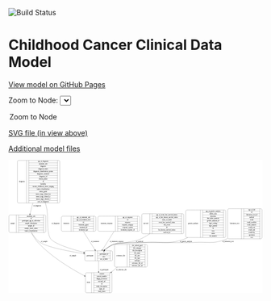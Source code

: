<link rel='stylesheet' href="assets/style.css">
<link rel='stylesheet' href="https://unpkg.com/leaflet@1.5.1/dist/leaflet.css" integrity="sha512-xwE/Az9zrjBIphAcBb3F6JVqxf46+CDLwfLMHloNu6KEQCAWi6HcDUbeOfBIptF7tcCzusKFjFw2yuvEpDL9wQ==" crossorigin="">
<script type="text/javascript" src="https://code.jquery.com/jquery-3.2.1.min.js"></script>
<script type="text/javascript"  src="https://unpkg.com/leaflet@1.5.1/dist/leaflet.js"></script>
<script type="text/javascript" src="assets/actions.js"></script>

![Build Status](https://github.com/CBIIT/c3d-model/actions/workflows/model-test-and-deploy.yml/badge.svg)

# Childhood Cancer Clinical Data Model

[View model on GitHub Pages](https://cbiit.github.io/c3d-model/)


Zoom to Node: <select id="node_select">
  <option value="">Zoom to Node</option>
</select>
<div id="model"></div>

<p>
<a href="./model-desc/c3d-model.svg">SVG file (in view above)</a>
<p>
<a href="./model-desc">Additional model files</a>
<div id='graph' style='display:off;'>
<svg width="2330pt" height="1223pt"
 viewBox="0.00 0.00 2329.50 1223.00" xmlns="http://www.w3.org/2000/svg" xmlns:xlink="http://www.w3.org/1999/xlink">
<g id="graph0" class="graph" transform="scale(1 1) rotate(0) translate(4 1219)">
<title>Perl</title>
<polygon fill="#ffffff" stroke="transparent" points="-4,4 -4,-1219 2325.5,-1219 2325.5,4 -4,4"/>
<!-- laboratory_test -->
<g id="node1" class="node">
<title>laboratory_test</title>
<path fill="none" stroke="#000000" d="M2018.5,-495.5C2018.5,-495.5 2309.5,-495.5 2309.5,-495.5 2315.5,-495.5 2321.5,-501.5 2321.5,-507.5 2321.5,-507.5 2321.5,-759.5 2321.5,-759.5 2321.5,-765.5 2315.5,-771.5 2309.5,-771.5 2309.5,-771.5 2018.5,-771.5 2018.5,-771.5 2012.5,-771.5 2006.5,-765.5 2006.5,-759.5 2006.5,-759.5 2006.5,-507.5 2006.5,-507.5 2006.5,-501.5 2012.5,-495.5 2018.5,-495.5"/>
<text text-anchor="middle" x="2069.5" y="-629.8" font-family="Times,serif" font-size="14.00" fill="#000000">laboratory_test</text>
<polyline fill="none" stroke="#000000" points="2132.5,-495.5 2132.5,-771.5 "/>
<text text-anchor="middle" x="2143" y="-629.8" font-family="Times,serif" font-size="14.00" fill="#000000"> </text>
<polyline fill="none" stroke="#000000" points="2153.5,-495.5 2153.5,-771.5 "/>
<text text-anchor="middle" x="2227" y="-756.3" font-family="Times,serif" font-size="14.00" fill="#000000">age_at_lab</text>
<polyline fill="none" stroke="#000000" points="2153.5,-748.5 2300.5,-748.5 "/>
<text text-anchor="middle" x="2227" y="-733.3" font-family="Times,serif" font-size="14.00" fill="#000000">id</text>
<polyline fill="none" stroke="#000000" points="2153.5,-725.5 2300.5,-725.5 "/>
<text text-anchor="middle" x="2227" y="-710.3" font-family="Times,serif" font-size="14.00" fill="#000000">laboratory_test_id</text>
<polyline fill="none" stroke="#000000" points="2153.5,-702.5 2300.5,-702.5 "/>
<text text-anchor="middle" x="2227" y="-687.3" font-family="Times,serif" font-size="14.00" fill="#000000">method</text>
<polyline fill="none" stroke="#000000" points="2153.5,-679.5 2300.5,-679.5 "/>
<text text-anchor="middle" x="2227" y="-664.3" font-family="Times,serif" font-size="14.00" fill="#000000">result</text>
<polyline fill="none" stroke="#000000" points="2153.5,-656.5 2300.5,-656.5 "/>
<text text-anchor="middle" x="2227" y="-641.3" font-family="Times,serif" font-size="14.00" fill="#000000">result_modifier</text>
<polyline fill="none" stroke="#000000" points="2153.5,-633.5 2300.5,-633.5 "/>
<text text-anchor="middle" x="2227" y="-618.3" font-family="Times,serif" font-size="14.00" fill="#000000">result_numeric</text>
<polyline fill="none" stroke="#000000" points="2153.5,-610.5 2300.5,-610.5 "/>
<text text-anchor="middle" x="2227" y="-595.3" font-family="Times,serif" font-size="14.00" fill="#000000">result_text</text>
<polyline fill="none" stroke="#000000" points="2153.5,-587.5 2300.5,-587.5 "/>
<text text-anchor="middle" x="2227" y="-572.3" font-family="Times,serif" font-size="14.00" fill="#000000">result_unit</text>
<polyline fill="none" stroke="#000000" points="2153.5,-564.5 2300.5,-564.5 "/>
<text text-anchor="middle" x="2227" y="-549.3" font-family="Times,serif" font-size="14.00" fill="#000000">sensitivity</text>
<polyline fill="none" stroke="#000000" points="2153.5,-541.5 2300.5,-541.5 "/>
<text text-anchor="middle" x="2227" y="-526.3" font-family="Times,serif" font-size="14.00" fill="#000000">specimen</text>
<polyline fill="none" stroke="#000000" points="2153.5,-518.5 2300.5,-518.5 "/>
<text text-anchor="middle" x="2227" y="-503.3" font-family="Times,serif" font-size="14.00" fill="#000000">test</text>
<polyline fill="none" stroke="#000000" points="2300.5,-495.5 2300.5,-771.5 "/>
<text text-anchor="middle" x="2311" y="-629.8" font-family="Times,serif" font-size="14.00" fill="#000000"> </text>
</g>
<!-- participant -->
<g id="node7" class="node">
<title>participant</title>
<path fill="none" stroke="#000000" d="M707.5,-294C707.5,-294 938.5,-294 938.5,-294 944.5,-294 950.5,-300 950.5,-306 950.5,-306 950.5,-374 950.5,-374 950.5,-380 944.5,-386 938.5,-386 938.5,-386 707.5,-386 707.5,-386 701.5,-386 695.5,-380 695.5,-374 695.5,-374 695.5,-306 695.5,-306 695.5,-300 701.5,-294 707.5,-294"/>
<text text-anchor="middle" x="743.5" y="-336.3" font-family="Times,serif" font-size="14.00" fill="#000000">participant</text>
<polyline fill="none" stroke="#000000" points="791.5,-294 791.5,-386 "/>
<text text-anchor="middle" x="802" y="-336.3" font-family="Times,serif" font-size="14.00" fill="#000000"> </text>
<polyline fill="none" stroke="#000000" points="812.5,-294 812.5,-386 "/>
<text text-anchor="middle" x="871" y="-370.8" font-family="Times,serif" font-size="14.00" fill="#000000">id</text>
<polyline fill="none" stroke="#000000" points="812.5,-363 929.5,-363 "/>
<text text-anchor="middle" x="871" y="-347.8" font-family="Times,serif" font-size="14.00" fill="#000000">participant_id</text>
<polyline fill="none" stroke="#000000" points="812.5,-340 929.5,-340 "/>
<text text-anchor="middle" x="871" y="-324.8" font-family="Times,serif" font-size="14.00" fill="#000000">race</text>
<polyline fill="none" stroke="#000000" points="812.5,-317 929.5,-317 "/>
<text text-anchor="middle" x="871" y="-301.8" font-family="Times,serif" font-size="14.00" fill="#000000">sex_at_birth</text>
<polyline fill="none" stroke="#000000" points="929.5,-294 929.5,-386 "/>
<text text-anchor="middle" x="940" y="-336.3" font-family="Times,serif" font-size="14.00" fill="#000000"> </text>
</g>
<!-- laboratory_test&#45;&gt;participant -->
<g id="edge7" class="edge">
<title>laboratory_test&#45;&gt;participant</title>
<path fill="none" stroke="#000000" d="M2006.2551,-498.707C2003.5153,-497.4129 2000.763,-496.1755 1998,-495 1874.1632,-442.3118 1831.2793,-470.9821 1697,-462 1615.1585,-456.5255 1036.3667,-471.247 959,-444 928.3962,-433.2219 899.1638,-412.726 875.6978,-392.7594"/>
<polygon fill="#000000" stroke="#000000" points="877.8059,-389.954 867.9672,-386.0232 873.2072,-395.2315 877.8059,-389.954"/>
<text text-anchor="middle" x="2009.5" y="-465.8" font-family="Times,serif" font-size="14.00" fill="#000000">of_laboratory_test</text>
</g>
<!-- treatment -->
<g id="node2" class="node">
<title>treatment</title>
<path fill="none" stroke="#000000" d="M493,-564.5C493,-564.5 785,-564.5 785,-564.5 791,-564.5 797,-570.5 797,-576.5 797,-576.5 797,-690.5 797,-690.5 797,-696.5 791,-702.5 785,-702.5 785,-702.5 493,-702.5 493,-702.5 487,-702.5 481,-696.5 481,-690.5 481,-690.5 481,-576.5 481,-576.5 481,-570.5 487,-564.5 493,-564.5"/>
<text text-anchor="middle" x="525.5" y="-629.8" font-family="Times,serif" font-size="14.00" fill="#000000">treatment</text>
<polyline fill="none" stroke="#000000" points="570,-564.5 570,-702.5 "/>
<text text-anchor="middle" x="580.5" y="-629.8" font-family="Times,serif" font-size="14.00" fill="#000000"> </text>
<polyline fill="none" stroke="#000000" points="591,-564.5 591,-702.5 "/>
<text text-anchor="middle" x="683.5" y="-687.3" font-family="Times,serif" font-size="14.00" fill="#000000">age_at_treatment_end</text>
<polyline fill="none" stroke="#000000" points="591,-679.5 776,-679.5 "/>
<text text-anchor="middle" x="683.5" y="-664.3" font-family="Times,serif" font-size="14.00" fill="#000000">age_at_treatment_start</text>
<polyline fill="none" stroke="#000000" points="591,-656.5 776,-656.5 "/>
<text text-anchor="middle" x="683.5" y="-641.3" font-family="Times,serif" font-size="14.00" fill="#000000">id</text>
<polyline fill="none" stroke="#000000" points="591,-633.5 776,-633.5 "/>
<text text-anchor="middle" x="683.5" y="-618.3" font-family="Times,serif" font-size="14.00" fill="#000000">treatment_agent</text>
<polyline fill="none" stroke="#000000" points="591,-610.5 776,-610.5 "/>
<text text-anchor="middle" x="683.5" y="-595.3" font-family="Times,serif" font-size="14.00" fill="#000000">treatment_id</text>
<polyline fill="none" stroke="#000000" points="591,-587.5 776,-587.5 "/>
<text text-anchor="middle" x="683.5" y="-572.3" font-family="Times,serif" font-size="14.00" fill="#000000">treatment_type</text>
<polyline fill="none" stroke="#000000" points="776,-564.5 776,-702.5 "/>
<text text-anchor="middle" x="786.5" y="-629.8" font-family="Times,serif" font-size="14.00" fill="#000000"> </text>
</g>
<!-- treatment&#45;&gt;participant -->
<g id="edge11" class="edge">
<title>treatment&#45;&gt;participant</title>
<path fill="none" stroke="#000000" d="M682.3724,-564.3163C714.7794,-512.6236 758.4831,-442.9115 788.5226,-394.9952"/>
<polygon fill="#000000" stroke="#000000" points="791.6205,-396.6429 793.9668,-386.3111 785.6896,-392.9247 791.6205,-396.6429"/>
<text text-anchor="middle" x="790" y="-465.8" font-family="Times,serif" font-size="14.00" fill="#000000">of_treatment</text>
</g>
<!-- treatment_response -->
<g id="node3" class="node">
<title>treatment_response</title>
<path fill="none" stroke="#000000" d="M827.5,-564.5C827.5,-564.5 1188.5,-564.5 1188.5,-564.5 1194.5,-564.5 1200.5,-570.5 1200.5,-576.5 1200.5,-576.5 1200.5,-690.5 1200.5,-690.5 1200.5,-696.5 1194.5,-702.5 1188.5,-702.5 1188.5,-702.5 827.5,-702.5 827.5,-702.5 821.5,-702.5 815.5,-696.5 815.5,-690.5 815.5,-690.5 815.5,-576.5 815.5,-576.5 815.5,-570.5 821.5,-564.5 827.5,-564.5"/>
<text text-anchor="middle" x="896" y="-629.8" font-family="Times,serif" font-size="14.00" fill="#000000">treatment_response</text>
<polyline fill="none" stroke="#000000" points="976.5,-564.5 976.5,-702.5 "/>
<text text-anchor="middle" x="987" y="-629.8" font-family="Times,serif" font-size="14.00" fill="#000000"> </text>
<polyline fill="none" stroke="#000000" points="997.5,-564.5 997.5,-702.5 "/>
<text text-anchor="middle" x="1088.5" y="-687.3" font-family="Times,serif" font-size="14.00" fill="#000000">age_at_response</text>
<polyline fill="none" stroke="#000000" points="997.5,-679.5 1179.5,-679.5 "/>
<text text-anchor="middle" x="1088.5" y="-664.3" font-family="Times,serif" font-size="14.00" fill="#000000">id</text>
<polyline fill="none" stroke="#000000" points="997.5,-656.5 1179.5,-656.5 "/>
<text text-anchor="middle" x="1088.5" y="-641.3" font-family="Times,serif" font-size="14.00" fill="#000000">response</text>
<polyline fill="none" stroke="#000000" points="997.5,-633.5 1179.5,-633.5 "/>
<text text-anchor="middle" x="1088.5" y="-618.3" font-family="Times,serif" font-size="14.00" fill="#000000">response_category</text>
<polyline fill="none" stroke="#000000" points="997.5,-610.5 1179.5,-610.5 "/>
<text text-anchor="middle" x="1088.5" y="-595.3" font-family="Times,serif" font-size="14.00" fill="#000000">response_system</text>
<polyline fill="none" stroke="#000000" points="997.5,-587.5 1179.5,-587.5 "/>
<text text-anchor="middle" x="1088.5" y="-572.3" font-family="Times,serif" font-size="14.00" fill="#000000">treatment_response_id</text>
<polyline fill="none" stroke="#000000" points="1179.5,-564.5 1179.5,-702.5 "/>
<text text-anchor="middle" x="1190" y="-629.8" font-family="Times,serif" font-size="14.00" fill="#000000"> </text>
</g>
<!-- treatment_response&#45;&gt;participant -->
<g id="edge3" class="edge">
<title>treatment_response&#45;&gt;participant</title>
<path fill="none" stroke="#000000" d="M964.3918,-564.3163C931.8087,-512.6236 887.8676,-442.9115 857.6648,-394.9952"/>
<polygon fill="#000000" stroke="#000000" points="860.4843,-392.9045 852.191,-386.3111 854.5625,-396.6371 860.4843,-392.9045"/>
<text text-anchor="middle" x="988" y="-465.8" font-family="Times,serif" font-size="14.00" fill="#000000">of_treatment_response</text>
</g>
<!-- diagnosis -->
<g id="node4" class="node">
<title>diagnosis</title>
<path fill="none" stroke="#000000" d="M89.5,-823.5C89.5,-823.5 454.5,-823.5 454.5,-823.5 460.5,-823.5 466.5,-829.5 466.5,-835.5 466.5,-835.5 466.5,-1202.5 466.5,-1202.5 466.5,-1208.5 460.5,-1214.5 454.5,-1214.5 454.5,-1214.5 89.5,-1214.5 89.5,-1214.5 83.5,-1214.5 77.5,-1208.5 77.5,-1202.5 77.5,-1202.5 77.5,-835.5 77.5,-835.5 77.5,-829.5 83.5,-823.5 89.5,-823.5"/>
<text text-anchor="middle" x="119.5" y="-1015.3" font-family="Times,serif" font-size="14.00" fill="#000000">diagnosis</text>
<polyline fill="none" stroke="#000000" points="161.5,-823.5 161.5,-1214.5 "/>
<text text-anchor="middle" x="172" y="-1015.3" font-family="Times,serif" font-size="14.00" fill="#000000"> </text>
<polyline fill="none" stroke="#000000" points="182.5,-823.5 182.5,-1214.5 "/>
<text text-anchor="middle" x="314" y="-1199.3" font-family="Times,serif" font-size="14.00" fill="#000000">age_at_diagnosis</text>
<polyline fill="none" stroke="#000000" points="182.5,-1191.5 445.5,-1191.5 "/>
<text text-anchor="middle" x="314" y="-1176.3" font-family="Times,serif" font-size="14.00" fill="#000000">anatomic_site</text>
<polyline fill="none" stroke="#000000" points="182.5,-1168.5 445.5,-1168.5 "/>
<text text-anchor="middle" x="314" y="-1153.3" font-family="Times,serif" font-size="14.00" fill="#000000">diagnosis</text>
<polyline fill="none" stroke="#000000" points="182.5,-1145.5 445.5,-1145.5 "/>
<text text-anchor="middle" x="314" y="-1130.3" font-family="Times,serif" font-size="14.00" fill="#000000">diagnosis_basis</text>
<polyline fill="none" stroke="#000000" points="182.5,-1122.5 445.5,-1122.5 "/>
<text text-anchor="middle" x="314" y="-1107.3" font-family="Times,serif" font-size="14.00" fill="#000000">diagnosis_classification_system</text>
<polyline fill="none" stroke="#000000" points="182.5,-1099.5 445.5,-1099.5 "/>
<text text-anchor="middle" x="314" y="-1084.3" font-family="Times,serif" font-size="14.00" fill="#000000">diagnosis_comment</text>
<polyline fill="none" stroke="#000000" points="182.5,-1076.5 445.5,-1076.5 "/>
<text text-anchor="middle" x="314" y="-1061.3" font-family="Times,serif" font-size="14.00" fill="#000000">diagnosis_id</text>
<polyline fill="none" stroke="#000000" points="182.5,-1053.5 445.5,-1053.5 "/>
<text text-anchor="middle" x="314" y="-1038.3" font-family="Times,serif" font-size="14.00" fill="#000000">disease_phase</text>
<polyline fill="none" stroke="#000000" points="182.5,-1030.5 445.5,-1030.5 "/>
<text text-anchor="middle" x="314" y="-1015.3" font-family="Times,serif" font-size="14.00" fill="#000000">id</text>
<polyline fill="none" stroke="#000000" points="182.5,-1007.5 445.5,-1007.5 "/>
<text text-anchor="middle" x="314" y="-992.3" font-family="Times,serif" font-size="14.00" fill="#000000">laterality</text>
<polyline fill="none" stroke="#000000" points="182.5,-984.5 445.5,-984.5 "/>
<text text-anchor="middle" x="314" y="-969.3" font-family="Times,serif" font-size="14.00" fill="#000000">toronto_childhood_cancer_staging</text>
<polyline fill="none" stroke="#000000" points="182.5,-961.5 445.5,-961.5 "/>
<text text-anchor="middle" x="314" y="-946.3" font-family="Times,serif" font-size="14.00" fill="#000000">tumor_classification</text>
<polyline fill="none" stroke="#000000" points="182.5,-938.5 445.5,-938.5 "/>
<text text-anchor="middle" x="314" y="-923.3" font-family="Times,serif" font-size="14.00" fill="#000000">tumor_grade</text>
<polyline fill="none" stroke="#000000" points="182.5,-915.5 445.5,-915.5 "/>
<text text-anchor="middle" x="314" y="-900.3" font-family="Times,serif" font-size="14.00" fill="#000000">tumor_stage_clinical_m</text>
<polyline fill="none" stroke="#000000" points="182.5,-892.5 445.5,-892.5 "/>
<text text-anchor="middle" x="314" y="-877.3" font-family="Times,serif" font-size="14.00" fill="#000000">tumor_stage_clinical_n</text>
<polyline fill="none" stroke="#000000" points="182.5,-869.5 445.5,-869.5 "/>
<text text-anchor="middle" x="314" y="-854.3" font-family="Times,serif" font-size="14.00" fill="#000000">tumor_stage_clinical_t</text>
<polyline fill="none" stroke="#000000" points="182.5,-846.5 445.5,-846.5 "/>
<text text-anchor="middle" x="314" y="-831.3" font-family="Times,serif" font-size="14.00" fill="#000000">year_of_diagnosis</text>
<polyline fill="none" stroke="#000000" points="445.5,-823.5 445.5,-1214.5 "/>
<text text-anchor="middle" x="456" y="-1015.3" font-family="Times,serif" font-size="14.00" fill="#000000"> </text>
</g>
<!-- sample -->
<g id="node5" class="node">
<title>sample</title>
<path fill="none" stroke="#000000" d="M12,-553C12,-553 326,-553 326,-553 332,-553 338,-559 338,-565 338,-565 338,-702 338,-702 338,-708 332,-714 326,-714 326,-714 12,-714 12,-714 6,-714 0,-708 0,-702 0,-702 0,-565 0,-565 0,-559 6,-553 12,-553"/>
<text text-anchor="middle" x="34" y="-629.8" font-family="Times,serif" font-size="14.00" fill="#000000">sample</text>
<polyline fill="none" stroke="#000000" points="68,-553 68,-714 "/>
<text text-anchor="middle" x="78.5" y="-629.8" font-family="Times,serif" font-size="14.00" fill="#000000"> </text>
<polyline fill="none" stroke="#000000" points="89,-553 89,-714 "/>
<text text-anchor="middle" x="203" y="-698.8" font-family="Times,serif" font-size="14.00" fill="#000000">anatomic_site</text>
<polyline fill="none" stroke="#000000" points="89,-691 317,-691 "/>
<text text-anchor="middle" x="203" y="-675.8" font-family="Times,serif" font-size="14.00" fill="#000000">id</text>
<polyline fill="none" stroke="#000000" points="89,-668 317,-668 "/>
<text text-anchor="middle" x="203" y="-652.8" font-family="Times,serif" font-size="14.00" fill="#000000">participant_age_at_collection</text>
<polyline fill="none" stroke="#000000" points="89,-645 317,-645 "/>
<text text-anchor="middle" x="203" y="-629.8" font-family="Times,serif" font-size="14.00" fill="#000000">sample_description</text>
<polyline fill="none" stroke="#000000" points="89,-622 317,-622 "/>
<text text-anchor="middle" x="203" y="-606.8" font-family="Times,serif" font-size="14.00" fill="#000000">sample_id</text>
<polyline fill="none" stroke="#000000" points="89,-599 317,-599 "/>
<text text-anchor="middle" x="203" y="-583.8" font-family="Times,serif" font-size="14.00" fill="#000000">sample_tumor_status</text>
<polyline fill="none" stroke="#000000" points="89,-576 317,-576 "/>
<text text-anchor="middle" x="203" y="-560.8" font-family="Times,serif" font-size="14.00" fill="#000000">tumor_classification</text>
<polyline fill="none" stroke="#000000" points="317,-553 317,-714 "/>
<text text-anchor="middle" x="327.5" y="-629.8" font-family="Times,serif" font-size="14.00" fill="#000000"> </text>
</g>
<!-- diagnosis&#45;&gt;sample -->
<g id="edge2" class="edge">
<title>diagnosis&#45;&gt;sample</title>
<path fill="none" stroke="#000000" d="M219.7456,-823.4266C210.4845,-788.765 201.256,-754.2251 193.2582,-724.2917"/>
<polygon fill="#000000" stroke="#000000" points="196.5576,-723.0811 190.5949,-714.3235 189.7949,-724.8881 196.5576,-723.0811"/>
<text text-anchor="middle" x="259.5" y="-793.8" font-family="Times,serif" font-size="14.00" fill="#000000">of_diagnosis</text>
</g>
<!-- diagnosis&#45;&gt;participant -->
<g id="edge1" class="edge">
<title>diagnosis&#45;&gt;participant</title>
<path fill="none" stroke="#000000" d="M334.6479,-823.2677C339.1892,-806.0224 343.3928,-788.758 347,-772 360.0623,-711.3167 343.9365,-543.2403 383,-495 421.9697,-446.8754 571.3801,-400.9383 685.3859,-371.7467"/>
<polygon fill="#000000" stroke="#000000" points="686.4305,-375.0926 695.2604,-369.2373 684.7063,-368.3082 686.4305,-375.0926"/>
<text text-anchor="middle" x="427.5" y="-629.8" font-family="Times,serif" font-size="14.00" fill="#000000">of_diagnosis</text>
</g>
<!-- sample&#45;&gt;participant -->
<g id="edge9" class="edge">
<title>sample&#45;&gt;participant</title>
<path fill="none" stroke="#000000" d="M207.468,-552.8814C226.9658,-520.0689 253.6496,-484.6194 287,-462 351.0036,-418.5906 548.7935,-381.2478 685.3219,-359.6886"/>
<polygon fill="#000000" stroke="#000000" points="686.1166,-363.1068 695.4537,-358.0998 685.0321,-356.1913 686.1166,-363.1068"/>
<text text-anchor="middle" x="323.5" y="-465.8" font-family="Times,serif" font-size="14.00" fill="#000000">of_sample</text>
</g>
<!-- study -->
<g id="node10" class="node">
<title>study</title>
<path fill="none" stroke="#000000" d="M713.5,-.5C713.5,-.5 932.5,-.5 932.5,-.5 938.5,-.5 944.5,-6.5 944.5,-12.5 944.5,-12.5 944.5,-172.5 944.5,-172.5 944.5,-178.5 938.5,-184.5 932.5,-184.5 932.5,-184.5 713.5,-184.5 713.5,-184.5 707.5,-184.5 701.5,-178.5 701.5,-172.5 701.5,-172.5 701.5,-12.5 701.5,-12.5 701.5,-6.5 707.5,-.5 713.5,-.5"/>
<text text-anchor="middle" x="729.5" y="-88.8" font-family="Times,serif" font-size="14.00" fill="#000000">study</text>
<polyline fill="none" stroke="#000000" points="757.5,-.5 757.5,-184.5 "/>
<text text-anchor="middle" x="768" y="-88.8" font-family="Times,serif" font-size="14.00" fill="#000000"> </text>
<polyline fill="none" stroke="#000000" points="778.5,-.5 778.5,-184.5 "/>
<text text-anchor="middle" x="851" y="-169.3" font-family="Times,serif" font-size="14.00" fill="#000000">consent</text>
<polyline fill="none" stroke="#000000" points="778.5,-161.5 923.5,-161.5 "/>
<text text-anchor="middle" x="851" y="-146.3" font-family="Times,serif" font-size="14.00" fill="#000000">consent_number</text>
<polyline fill="none" stroke="#000000" points="778.5,-138.5 923.5,-138.5 "/>
<text text-anchor="middle" x="851" y="-123.3" font-family="Times,serif" font-size="14.00" fill="#000000">dbgap_accession</text>
<polyline fill="none" stroke="#000000" points="778.5,-115.5 923.5,-115.5 "/>
<text text-anchor="middle" x="851" y="-100.3" font-family="Times,serif" font-size="14.00" fill="#000000">external_url</text>
<polyline fill="none" stroke="#000000" points="778.5,-92.5 923.5,-92.5 "/>
<text text-anchor="middle" x="851" y="-77.3" font-family="Times,serif" font-size="14.00" fill="#000000">id</text>
<polyline fill="none" stroke="#000000" points="778.5,-69.5 923.5,-69.5 "/>
<text text-anchor="middle" x="851" y="-54.3" font-family="Times,serif" font-size="14.00" fill="#000000">study_description</text>
<polyline fill="none" stroke="#000000" points="778.5,-46.5 923.5,-46.5 "/>
<text text-anchor="middle" x="851" y="-31.3" font-family="Times,serif" font-size="14.00" fill="#000000">study_id</text>
<polyline fill="none" stroke="#000000" points="778.5,-23.5 923.5,-23.5 "/>
<text text-anchor="middle" x="851" y="-8.3" font-family="Times,serif" font-size="14.00" fill="#000000">study_name</text>
<polyline fill="none" stroke="#000000" points="923.5,-.5 923.5,-184.5 "/>
<text text-anchor="middle" x="934" y="-88.8" font-family="Times,serif" font-size="14.00" fill="#000000"> </text>
</g>
<!-- sample&#45;&gt;study -->
<g id="edge8" class="edge">
<title>sample&#45;&gt;study</title>
<path fill="none" stroke="#000000" d="M204.6534,-552.7536C220.6058,-522.1761 241.4033,-488.4076 266,-462 389.8442,-329.0377 570.5708,-220.4931 692.2644,-156.2389"/>
<polygon fill="#000000" stroke="#000000" points="694.0628,-159.2477 701.2878,-151.4985 690.8073,-153.0508 694.0628,-159.2477"/>
<text text-anchor="middle" x="586.5" y="-336.3" font-family="Times,serif" font-size="14.00" fill="#000000">of_sample</text>
</g>
<!-- reference_file -->
<g id="node6" class="node">
<title>reference_file</title>
<path fill="none" stroke="#000000" d="M980.5,-236.5C980.5,-236.5 1257.5,-236.5 1257.5,-236.5 1263.5,-236.5 1269.5,-242.5 1269.5,-248.5 1269.5,-248.5 1269.5,-431.5 1269.5,-431.5 1269.5,-437.5 1263.5,-443.5 1257.5,-443.5 1257.5,-443.5 980.5,-443.5 980.5,-443.5 974.5,-443.5 968.5,-437.5 968.5,-431.5 968.5,-431.5 968.5,-248.5 968.5,-248.5 968.5,-242.5 974.5,-236.5 980.5,-236.5"/>
<text text-anchor="middle" x="1026.5" y="-336.3" font-family="Times,serif" font-size="14.00" fill="#000000">reference_file</text>
<polyline fill="none" stroke="#000000" points="1084.5,-236.5 1084.5,-443.5 "/>
<text text-anchor="middle" x="1095" y="-336.3" font-family="Times,serif" font-size="14.00" fill="#000000"> </text>
<polyline fill="none" stroke="#000000" points="1105.5,-236.5 1105.5,-443.5 "/>
<text text-anchor="middle" x="1177" y="-428.3" font-family="Times,serif" font-size="14.00" fill="#000000">dcf_indexd_guid</text>
<polyline fill="none" stroke="#000000" points="1105.5,-420.5 1248.5,-420.5 "/>
<text text-anchor="middle" x="1177" y="-405.3" font-family="Times,serif" font-size="14.00" fill="#000000">file_category</text>
<polyline fill="none" stroke="#000000" points="1105.5,-397.5 1248.5,-397.5 "/>
<text text-anchor="middle" x="1177" y="-382.3" font-family="Times,serif" font-size="14.00" fill="#000000">file_description</text>
<polyline fill="none" stroke="#000000" points="1105.5,-374.5 1248.5,-374.5 "/>
<text text-anchor="middle" x="1177" y="-359.3" font-family="Times,serif" font-size="14.00" fill="#000000">file_name</text>
<polyline fill="none" stroke="#000000" points="1105.5,-351.5 1248.5,-351.5 "/>
<text text-anchor="middle" x="1177" y="-336.3" font-family="Times,serif" font-size="14.00" fill="#000000">file_size</text>
<polyline fill="none" stroke="#000000" points="1105.5,-328.5 1248.5,-328.5 "/>
<text text-anchor="middle" x="1177" y="-313.3" font-family="Times,serif" font-size="14.00" fill="#000000">file_type</text>
<polyline fill="none" stroke="#000000" points="1105.5,-305.5 1248.5,-305.5 "/>
<text text-anchor="middle" x="1177" y="-290.3" font-family="Times,serif" font-size="14.00" fill="#000000">md5sum</text>
<polyline fill="none" stroke="#000000" points="1105.5,-282.5 1248.5,-282.5 "/>
<text text-anchor="middle" x="1177" y="-267.3" font-family="Times,serif" font-size="14.00" fill="#000000">reference_file_id</text>
<polyline fill="none" stroke="#000000" points="1105.5,-259.5 1248.5,-259.5 "/>
<text text-anchor="middle" x="1177" y="-244.3" font-family="Times,serif" font-size="14.00" fill="#000000">reference_file_url</text>
<polyline fill="none" stroke="#000000" points="1248.5,-236.5 1248.5,-443.5 "/>
<text text-anchor="middle" x="1259" y="-336.3" font-family="Times,serif" font-size="14.00" fill="#000000"> </text>
</g>
<!-- reference_file&#45;&gt;study -->
<g id="edge6" class="edge">
<title>reference_file&#45;&gt;study</title>
<path fill="none" stroke="#000000" d="M995.1844,-236.4718C977.3249,-221.5386 958.9825,-206.2016 941.2356,-191.3625"/>
<polygon fill="#000000" stroke="#000000" points="943.0442,-188.3125 933.1274,-184.5829 938.5539,-193.6826 943.0442,-188.3125"/>
<text text-anchor="middle" x="1031.5" y="-206.8" font-family="Times,serif" font-size="14.00" fill="#000000">of_reference_file</text>
</g>
<!-- participant&#45;&gt;study -->
<g id="edge5" class="edge">
<title>participant&#45;&gt;study</title>
<path fill="none" stroke="#000000" d="M823,-293.7375C823,-265.8494 823,-229.176 823,-194.7844"/>
<polygon fill="#000000" stroke="#000000" points="826.5001,-194.677 823,-184.677 819.5001,-194.6771 826.5001,-194.677"/>
<text text-anchor="middle" x="873.5" y="-206.8" font-family="Times,serif" font-size="14.00" fill="#000000">of_participant</text>
</g>
<!-- survival -->
<g id="node8" class="node">
<title>survival</title>
<path fill="none" stroke="#000000" d="M1230.5,-541.5C1230.5,-541.5 1591.5,-541.5 1591.5,-541.5 1597.5,-541.5 1603.5,-547.5 1603.5,-553.5 1603.5,-553.5 1603.5,-713.5 1603.5,-713.5 1603.5,-719.5 1597.5,-725.5 1591.5,-725.5 1591.5,-725.5 1230.5,-725.5 1230.5,-725.5 1224.5,-725.5 1218.5,-719.5 1218.5,-713.5 1218.5,-713.5 1218.5,-553.5 1218.5,-553.5 1218.5,-547.5 1224.5,-541.5 1230.5,-541.5"/>
<text text-anchor="middle" x="1255.5" y="-629.8" font-family="Times,serif" font-size="14.00" fill="#000000">survival</text>
<polyline fill="none" stroke="#000000" points="1292.5,-541.5 1292.5,-725.5 "/>
<text text-anchor="middle" x="1303" y="-629.8" font-family="Times,serif" font-size="14.00" fill="#000000"> </text>
<polyline fill="none" stroke="#000000" points="1313.5,-541.5 1313.5,-725.5 "/>
<text text-anchor="middle" x="1448" y="-710.3" font-family="Times,serif" font-size="14.00" fill="#000000">age_at_event_free_survival_status</text>
<polyline fill="none" stroke="#000000" points="1313.5,-702.5 1582.5,-702.5 "/>
<text text-anchor="middle" x="1448" y="-687.3" font-family="Times,serif" font-size="14.00" fill="#000000">age_at_last_known_survival_status</text>
<polyline fill="none" stroke="#000000" points="1313.5,-679.5 1582.5,-679.5 "/>
<text text-anchor="middle" x="1448" y="-664.3" font-family="Times,serif" font-size="14.00" fill="#000000">cause_of_death</text>
<polyline fill="none" stroke="#000000" points="1313.5,-656.5 1582.5,-656.5 "/>
<text text-anchor="middle" x="1448" y="-641.3" font-family="Times,serif" font-size="14.00" fill="#000000">event_free_survival_status</text>
<polyline fill="none" stroke="#000000" points="1313.5,-633.5 1582.5,-633.5 "/>
<text text-anchor="middle" x="1448" y="-618.3" font-family="Times,serif" font-size="14.00" fill="#000000">first_event</text>
<polyline fill="none" stroke="#000000" points="1313.5,-610.5 1582.5,-610.5 "/>
<text text-anchor="middle" x="1448" y="-595.3" font-family="Times,serif" font-size="14.00" fill="#000000">id</text>
<polyline fill="none" stroke="#000000" points="1313.5,-587.5 1582.5,-587.5 "/>
<text text-anchor="middle" x="1448" y="-572.3" font-family="Times,serif" font-size="14.00" fill="#000000">last_known_survival_status</text>
<polyline fill="none" stroke="#000000" points="1313.5,-564.5 1582.5,-564.5 "/>
<text text-anchor="middle" x="1448" y="-549.3" font-family="Times,serif" font-size="14.00" fill="#000000">survival_id</text>
<polyline fill="none" stroke="#000000" points="1582.5,-541.5 1582.5,-725.5 "/>
<text text-anchor="middle" x="1593" y="-629.8" font-family="Times,serif" font-size="14.00" fill="#000000"> </text>
</g>
<!-- survival&#45;&gt;participant -->
<g id="edge4" class="edge">
<title>survival&#45;&gt;participant</title>
<path fill="none" stroke="#000000" d="M1291.7908,-541.4628C1265.5322,-524.1792 1237.1328,-507.6054 1209,-495 1153.0269,-469.9203 1135.1401,-474.0473 1075,-462 1023.8438,-451.7523 1006.9848,-464.48 959,-444 930.0178,-431.6303 901.7162,-411.67 878.502,-392.5273"/>
<polygon fill="#000000" stroke="#000000" points="880.7377,-389.8343 870.8307,-386.0789 876.2334,-395.1927 880.7377,-389.8343"/>
<text text-anchor="middle" x="1197.5" y="-465.8" font-family="Times,serif" font-size="14.00" fill="#000000">of_survival</text>
</g>
<!-- genetic_analysis -->
<g id="node9" class="node">
<title>genetic_analysis</title>
<path fill="none" stroke="#000000" d="M1633.5,-507C1633.5,-507 1976.5,-507 1976.5,-507 1982.5,-507 1988.5,-513 1988.5,-519 1988.5,-519 1988.5,-748 1988.5,-748 1988.5,-754 1982.5,-760 1976.5,-760 1976.5,-760 1633.5,-760 1633.5,-760 1627.5,-760 1621.5,-754 1621.5,-748 1621.5,-748 1621.5,-519 1621.5,-519 1621.5,-513 1627.5,-507 1633.5,-507"/>
<text text-anchor="middle" x="1689" y="-629.8" font-family="Times,serif" font-size="14.00" fill="#000000">genetic_analysis</text>
<polyline fill="none" stroke="#000000" points="1756.5,-507 1756.5,-760 "/>
<text text-anchor="middle" x="1767" y="-629.8" font-family="Times,serif" font-size="14.00" fill="#000000"> </text>
<polyline fill="none" stroke="#000000" points="1777.5,-507 1777.5,-760 "/>
<text text-anchor="middle" x="1872.5" y="-744.8" font-family="Times,serif" font-size="14.00" fill="#000000">age_at_genetic_analysis</text>
<polyline fill="none" stroke="#000000" points="1777.5,-737 1967.5,-737 "/>
<text text-anchor="middle" x="1872.5" y="-721.8" font-family="Times,serif" font-size="14.00" fill="#000000">allelic_ratio</text>
<polyline fill="none" stroke="#000000" points="1777.5,-714 1967.5,-714 "/>
<text text-anchor="middle" x="1872.5" y="-698.8" font-family="Times,serif" font-size="14.00" fill="#000000">alteration</text>
<polyline fill="none" stroke="#000000" points="1777.5,-691 1967.5,-691 "/>
<text text-anchor="middle" x="1872.5" y="-675.8" font-family="Times,serif" font-size="14.00" fill="#000000">dna_index_numeric</text>
<polyline fill="none" stroke="#000000" points="1777.5,-668 1967.5,-668 "/>
<text text-anchor="middle" x="1872.5" y="-652.8" font-family="Times,serif" font-size="14.00" fill="#000000">genetic_analysis_id</text>
<polyline fill="none" stroke="#000000" points="1777.5,-645 1967.5,-645 "/>
<text text-anchor="middle" x="1872.5" y="-629.8" font-family="Times,serif" font-size="14.00" fill="#000000">hgvs_coding</text>
<polyline fill="none" stroke="#000000" points="1777.5,-622 1967.5,-622 "/>
<text text-anchor="middle" x="1872.5" y="-606.8" font-family="Times,serif" font-size="14.00" fill="#000000">hgvs_protein</text>
<polyline fill="none" stroke="#000000" points="1777.5,-599 1967.5,-599 "/>
<text text-anchor="middle" x="1872.5" y="-583.8" font-family="Times,serif" font-size="14.00" fill="#000000">id</text>
<polyline fill="none" stroke="#000000" points="1777.5,-576 1967.5,-576 "/>
<text text-anchor="middle" x="1872.5" y="-560.8" font-family="Times,serif" font-size="14.00" fill="#000000">iscn</text>
<polyline fill="none" stroke="#000000" points="1777.5,-553 1967.5,-553 "/>
<text text-anchor="middle" x="1872.5" y="-537.8" font-family="Times,serif" font-size="14.00" fill="#000000">status</text>
<polyline fill="none" stroke="#000000" points="1777.5,-530 1967.5,-530 "/>
<text text-anchor="middle" x="1872.5" y="-514.8" font-family="Times,serif" font-size="14.00" fill="#000000">vaf_numeric</text>
<polyline fill="none" stroke="#000000" points="1967.5,-507 1967.5,-760 "/>
<text text-anchor="middle" x="1978" y="-629.8" font-family="Times,serif" font-size="14.00" fill="#000000"> </text>
</g>
<!-- genetic_analysis&#45;&gt;participant -->
<g id="edge10" class="edge">
<title>genetic_analysis&#45;&gt;participant</title>
<path fill="none" stroke="#000000" d="M1640.5204,-506.9101C1631.441,-502.4602 1622.2433,-498.4444 1613,-495 1457.4651,-437.0421 1406.5021,-474.6209 1241,-462 1178.3876,-457.2253 1017.8065,-466.0205 959,-444 928.8643,-432.7155 899.8947,-412.3757 876.4944,-392.6578"/>
<polygon fill="#000000" stroke="#000000" points="878.6387,-389.8854 868.7785,-386.0087 874.0691,-395.1881 878.6387,-389.8854"/>
<text text-anchor="middle" x="1623" y="-465.8" font-family="Times,serif" font-size="14.00" fill="#000000">of_genetic_analysis</text>
</g>
</g>
</svg>
</div>
